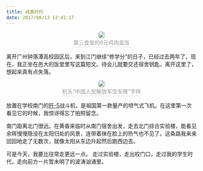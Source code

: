 ```yaml
---
title: 纯真时代
date: 2017/08/13 13:41:17
---
```


<center style="font-size=6px"> <img style="border-radius: 0.3125em; box-shadow: 0 2px 4px 0 rgba(34,36,38,.12),0 2px 10px 0 rgba(34,36,38,.08);" src="../../../../IMG/IMG_CZ02.jpg"/> <br> <div style="color:orange; border-bottom: 1px solid #d9d9d9; display: inline-block; color: #999; padding: 2px;">第三食堂的6元鸡肉盖饭</div> </center>


离开广州钟落潭高校园区后，来到江门继续“修学分”的日子，已经过去两年了。现在，我正坐在邑大的饭堂里写这篇短文。待会儿就要交还宿舍钥匙，离开这里了，想起来真有点失落。

<center style="font-size=6px"> <img style="border-radius: 0.3125em; box-shadow: 0 2px 4px 0 rgba(34,36,38,.12),0 2px 10px 0 rgba(34,36,38,.08);" src="../../../../IMG/IMG_CZ01.jpg"/> <br> <div style="color:orange; border-bottom: 1px solid #d9d9d9; display: inline-block; color: #999; padding: 2px;">机头“中国人民解放军空军赠”字样</div> </center>


放置在学校南门的[歼-5](https://m.news.cctv.com/2021/07/18/ARTIbuZbp32uW1AAlrTA1mtu210718.shtml)战斗机，是祖国第一款量产的喷气式飞机。在这里第一次看见它的时候，我惊讶得忘了拍照留念。

南门距离北门很远。在黄昏来临时从南门宿舍出发，走去北门综合实验楼，能看见余晖慢慢隐没在太阳归处的风景，连带着抹在脸上的热气也不见了。这条路我来来回回地走了无数次，就像太阳从东边升起然后跑西边去。

可是今天，我要比往常走更远一点。
走过实验楼，走出校门口，走过我的学生时代，走向前方一片暂未明了的波涛汹涌里。
